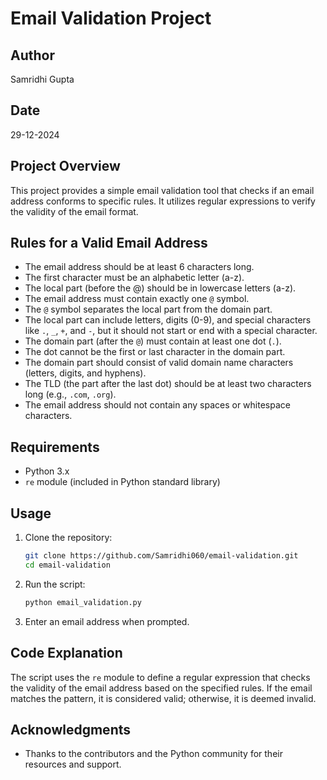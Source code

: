 # Email Validation Project

## Author
Samridhi Gupta

## Date
29-12-2024

## Project Overview
This project provides a simple email validation tool that checks if an email address conforms to specific rules. It utilizes regular expressions to verify the validity of the email format.

## Rules for a Valid Email Address
- The email address should be at least 6 characters long.
- The first character must be an alphabetic letter (a-z).
- The local part (before the @) should be in lowercase letters (a-z).
- The email address must contain exactly one `@` symbol.
- The `@` symbol separates the local part from the domain part.
- The local part can include letters, digits (0-9), and special characters like `.`, `_`, `+`, and `-`, but it should not start or end with a special character.
- The domain part (after the `@`) must contain at least one dot (`.`).
- The dot cannot be the first or last character in the domain part.
- The domain part should consist of valid domain name characters (letters, digits, and hyphens).
- The TLD (the part after the last dot) should be at least two characters long (e.g., `.com`, `.org`).
- The email address should not contain any spaces or whitespace characters.

## Requirements
- Python 3.x
- `re` module (included in Python standard library)

## Usage
1. Clone the repository:
   ```bash
   git clone https://github.com/Samridhi060/email-validation.git
   cd email-validation
   ```

2. Run the script:
   ```bash
   python email_validation.py
   ```

3. Enter an email address when prompted.

## Code Explanation
The script uses the `re` module to define a regular expression that checks the validity of the email address based on the specified rules. If the email matches the pattern, it is considered valid; otherwise, it is deemed invalid.

## Acknowledgments
- Thanks to the contributors and the Python community for their resources and support.
